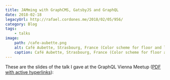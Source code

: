 ```yaml
---
title: JAMming with GraphCMS, GatsbyJS and GraphQL
date: 2018-02-18
legacyUrl: http://rafael.cordones.me/2018/02/05/956/
category: Blog
tags: 
    - talks
image:
    path: /cafe-aubette.png
    alt: Café Aubette, Strasbourg, France (Color scheme for floor and long walls of ballroom, preliminary version). Sophie Taeuber-Arp, Theo van Doesburg. 1927.
    caption: Café Aubette, Strasbourg, France (Color scheme for floor and long walls of ballroom, preliminary version). Sophie Taeuber-Arp, Theo van Doesburg. 1927. Source <a href="https://artsandculture.google.com/asset/caf%C3%A9-aubette-strasbourg-france-color-scheme-for-floor-and-long-walls-of-ballroom-preliminary-version-theo-van-doesburg/IwFbjQCfcJ7tFw">Google Arts & Culture</a>.
---
```


These are the slides of the talk I gave at the <a hef="https://www.meetup.com/GraphQL-Vienna/">GraphQL Vienna Meetup</a> (<a href="https://speakerd.s3.amazonaws.com/presentations/97c469eb70b24f09bdaeae1bb49aa018/graphql-vienna-jamming-with-graphcms-gatsbyjs-and-graphql.pdf">PDF with active hyperlinks</a>):
<script async class="speakerdeck-embed" data-id="97c469eb70b24f09bdaeae1bb49aa018" data-ratio="1.77777777777778" src="//speakerdeck.com/assets/embed.js"></script>
